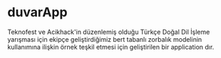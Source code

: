 # duvarApp
Teknofest ve Acikhack'in düzenlemiş olduğu Türkçe Doğal Dil İşleme yarışması için ekipçe geliştirdiğimiz bert tabanlı zorbalık modelinin kullanımına ilişkin örnek teşkil etmesi için geliştirilen bir application dır.
